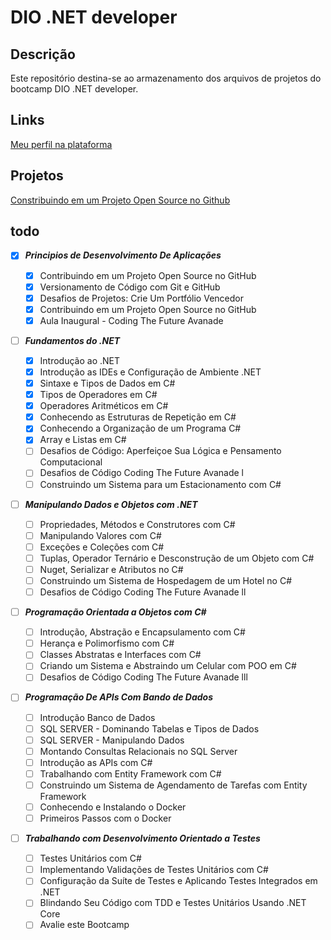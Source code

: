 # DIO .NET developer

## Descrição
Este repositório destina-se ao armazenamento dos arquivos de projetos do bootcamp DIO .NET developer.

## Links
[Meu perfil na plataforma](https://www.dio.me/users/rodrigo_wow7)

## Projetos
[Constribuindo em um Projeto Open Source no Github](https://github.com/RodrigoRamone7/dio-lab-open-source)

## todo

- [x] __*Principios de Desenvolvimento De Aplicações*__

    - [x] Contribuindo em um Projeto Open Source no GitHub
    - [x] Versionamento de Código com Git e GitHub
    - [x] Desafios de Projetos: Crie Um Portfólio Vencedor
    - [x] Contribuindo em um Projeto Open Source no GitHub
    - [x] Aula Inaugural - Coding The Future Avanade

- [ ] __*Fundamentos do .NET*__

    - [x] Introdução ao .NET
    - [x] Introdução as IDEs e Configuração de Ambiente .NET
    - [x] Sintaxe e Tipos de Dados em C#
    - [x] Tipos de Operadores em C#
    - [x] Operadores Aritméticos em C#
    - [x] Conhecendo as Estruturas de Repetição em C#
    - [x] Conhecendo a Organização de um Programa C#
    - [x] Array e Listas em C#
    - [ ] Desafios de Código: Aperfeiçoe Sua Lógica e Pensamento Computacional
    - [ ] Desafios de Código Coding The Future Avanade l
    - [ ] Construindo um Sistema para um Estacionamento com C#

- [ ] __*Manipulando Dados e Objetos com .NET*__

    - [ ] Propriedades, Métodos e Construtores com C#
    - [ ] Manipulando Valores com C#
    - [ ] Exceções e Coleções com C#
    - [ ] Tuplas, Operador Ternário e Desconstrução de um Objeto com C#
    - [ ] Nuget, Serializar e Atributos no C#
    - [ ] Construindo um Sistema de Hospedagem de um Hotel no C#
    - [ ] Desafios de Código Coding The Future Avanade ll

- [ ] __*Programação Orientada a Objetos com C#*__

    - [ ] Introdução, Abstração e Encapsulamento com C#
    - [ ] Herança e Polimorfismo com C#
    - [ ] Classes Abstratas e Interfaces com C#
    - [ ] Criando um Sistema e Abstraindo um Celular com POO em C#
    - [ ] Desafios de Código Coding The Future Avanade lll

- [ ] __*Programação De APIs Com Bando de Dados*__

    - [ ] Introdução Banco de Dados
    - [ ] SQL SERVER - Dominando Tabelas e Tipos de Dados
    - [ ] SQL SERVER - Manipulando Dados
    - [ ] Montando Consultas Relacionais no SQL Server
    - [ ] Introdução as APIs com C#
    - [ ] Trabalhando com Entity Framework com C#
    - [ ] Construindo um Sistema de Agendamento de Tarefas com Entity Framework
    - [ ] Conhecendo e Instalando o Docker
    - [ ] Primeiros Passos com o Docker

- [ ] __*Trabalhando com Desenvolvimento Orientado a Testes*__

    - [ ] Testes Unitários com C#
    - [ ] Implementando Validações de Testes Unitários com C#
    - [ ] Configuração da Suíte de Testes e Aplicando Testes Integrados em .NET
    - [ ] Blindando Seu Código com TDD e Testes Unitários Usando .NET Core
    - [ ] Avalie este Bootcamp
